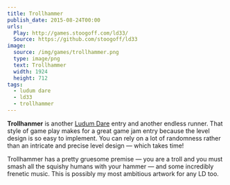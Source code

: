```yaml
---
title: Trollhammer
publish_date: 2015-08-24T00:00
urls:
  Play: http://games.stoogoff.com/ld33/
  Source: https://github.com/stoogoff/ld33
image:
  source: /img/games/trollhammer.png
  type: image/png
  text: Trollhammer
  width: 1924
  height: 712
tags:
  - ludum dare
  - ld33
  - trollhammer
---
```


**Trollhanmer** is another [Ludum Dare](http://ludumdare.com/compo/) entry and another endless runner. That style of game play makes for a great game jam entry because the level design is so easy to implement. You can rely on a lot of randomness rather than an intricate and precise level design — which takes time!

Trollhammer has a pretty gruesome premise — you are a troll and you must smash all the squishy humans with your hammer — and some incredibly frenetic music. This is possibly my most ambitious artwork for any LD too.
